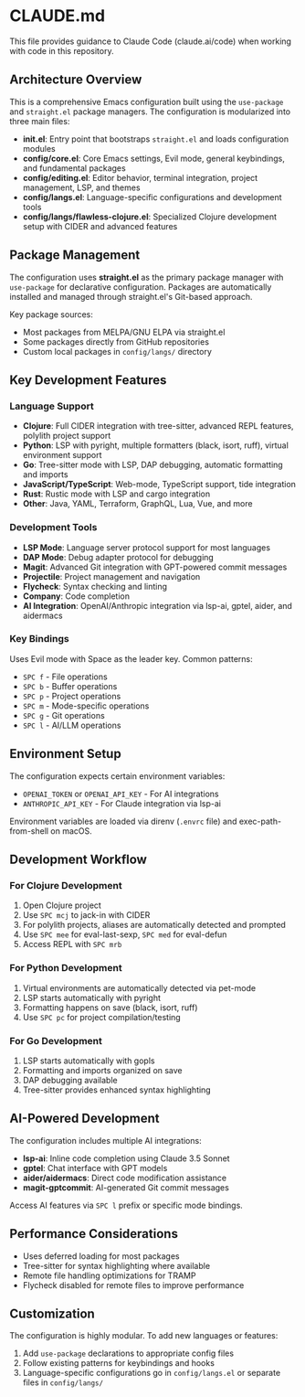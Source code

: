 # CLAUDE.md

This file provides guidance to Claude Code (claude.ai/code) when working with code in this repository.

## Architecture Overview

This is a comprehensive Emacs configuration built using the `use-package` and `straight.el` package managers. The configuration is modularized into three main files:

- **init.el**: Entry point that bootstraps `straight.el` and loads configuration modules
- **config/core.el**: Core Emacs settings, Evil mode, general keybindings, and fundamental packages
- **config/editing.el**: Editor behavior, terminal integration, project management, LSP, and themes
- **config/langs.el**: Language-specific configurations and development tools
- **config/langs/flawless-clojure.el**: Specialized Clojure development setup with CIDER and advanced features

## Package Management

The configuration uses **straight.el** as the primary package manager with `use-package` for declarative configuration. Packages are automatically installed and managed through straight.el's Git-based approach.

Key package sources:
- Most packages from MELPA/GNU ELPA via straight.el
- Some packages directly from GitHub repositories
- Custom local packages in `config/langs/` directory

## Key Development Features

### Language Support
- **Clojure**: Full CIDER integration with tree-sitter, advanced REPL features, polylith project support
- **Python**: LSP with pyright, multiple formatters (black, isort, ruff), virtual environment support
- **Go**: Tree-sitter mode with LSP, DAP debugging, automatic formatting and imports
- **JavaScript/TypeScript**: Web-mode, TypeScript support, tide integration
- **Rust**: Rustic mode with LSP and cargo integration
- **Other**: Java, YAML, Terraform, GraphQL, Lua, Vue, and more

### Development Tools
- **LSP Mode**: Language server protocol support for most languages
- **DAP Mode**: Debug adapter protocol for debugging
- **Magit**: Advanced Git integration with GPT-powered commit messages
- **Projectile**: Project management and navigation
- **Flycheck**: Syntax checking and linting
- **Company**: Code completion
- **AI Integration**: OpenAI/Anthropic integration via lsp-ai, gptel, aider, and aidermacs

### Key Bindings
Uses Evil mode with Space as the leader key. Common patterns:
- `SPC f` - File operations
- `SPC b` - Buffer operations  
- `SPC p` - Project operations
- `SPC m` - Mode-specific operations
- `SPC g` - Git operations
- `SPC l` - AI/LLM operations

## Environment Setup

The configuration expects certain environment variables:
- `OPENAI_TOKEN` or `OPENAI_API_KEY` - For AI integrations
- `ANTHROPIC_API_KEY` - For Claude integration via lsp-ai

Environment variables are loaded via direnv (`.envrc` file) and exec-path-from-shell on macOS.

## Development Workflow

### For Clojure Development
1. Open Clojure project
2. Use `SPC mcj` to jack-in with CIDER
3. For polylith projects, aliases are automatically detected and prompted
4. Use `SPC mee` for eval-last-sexp, `SPC med` for eval-defun
5. Access REPL with `SPC mrb`

### For Python Development
1. Virtual environments are automatically detected via pet-mode
2. LSP starts automatically with pyright
3. Formatting happens on save (black, isort, ruff)
4. Use `SPC pc` for project compilation/testing

### For Go Development
1. LSP starts automatically with gopls
2. Formatting and imports organized on save
3. DAP debugging available
4. Tree-sitter provides enhanced syntax highlighting

## AI-Powered Development

The configuration includes multiple AI integrations:
- **lsp-ai**: Inline code completion using Claude 3.5 Sonnet
- **gptel**: Chat interface with GPT models
- **aider/aidermacs**: Direct code modification assistance
- **magit-gptcommit**: AI-generated Git commit messages

Access AI features via `SPC l` prefix or specific mode bindings.

## Performance Considerations

- Uses deferred loading for most packages
- Tree-sitter for syntax highlighting where available
- Remote file handling optimizations for TRAMP
- Flycheck disabled for remote files to improve performance

## Customization

The configuration is highly modular. To add new languages or features:
1. Add `use-package` declarations to appropriate config files
2. Follow existing patterns for keybindings and hooks
3. Language-specific configurations go in `config/langs.el` or separate files in `config/langs/`